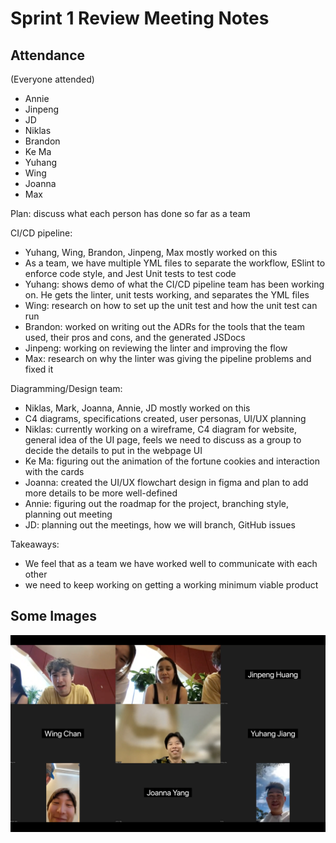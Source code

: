 # Sprint 1 Review Meeting Notes
## Attendance
(Everyone attended)
- Annie
- Jinpeng
- JD
- Niklas
- Brandon
- Ke Ma
- Yuhang 
- Wing
- Joanna
- Max

Plan: discuss what each person has done so far as a team

CI/CD pipeline:
- Yuhang, Wing, Brandon, Jinpeng, Max mostly worked on this
- As a team, we have multiple YML files to separate the workflow, ESlint to enforce code style, and Jest Unit tests to test code
- Yuhang: shows demo of what the CI/CD pipeline team has been working on. He gets the linter, unit tests working, and separates the YML files
- Wing: research on how to set up the unit test and how the unit test can run
- Brandon: worked on writing out the ADRs for the tools that the team used, their pros and cons, and the generated JSDocs
- Jinpeng: working on reviewing the linter and improving the flow
- Max: research on why the linter was giving the pipeline problems and fixed it

Diagramming/Design team:
- Niklas, Mark, Joanna, Annie, JD mostly worked on this
- C4 diagrams, specifications created, user personas, UI/UX planning
- Niklas: currently working on a wireframe, C4 diagram for website, general idea of the UI page, feels we need to discuss as a group to decide the details to put in the webpage UI
- Ke Ma: figuring out the animation of the fortune cookies and interaction with the cards
- Joanna: created the UI/UX flowchart design in figma and plan to add more details to be more well-defined
- Annie: figuring out the roadmap for the project, branching style, planning out meeting
- JD: planning out the meetings, how we will branch, GitHub issues

Takeaways:
- We feel that as a team we have worked well to communicate with each other
- we need to keep working on getting a working minimum viable product

## Some Images
![Retrium Meeting Screenshot](/admin/misc/images-for-md/TeamSprintReview.png)

